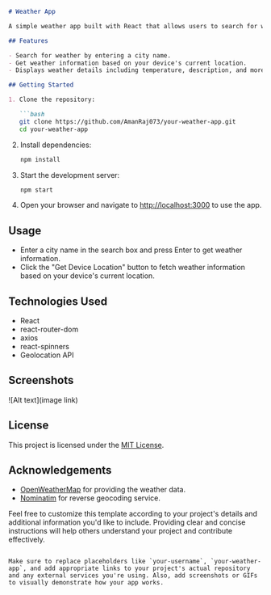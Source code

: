 

```markdown
# Weather App

A simple weather app built with React that allows users to search for weather information based on city names or retrieve their device's location.

## Features

- Search for weather by entering a city name.
- Get weather information based on your device's current location.
- Displays weather details including temperature, description, and more.

## Getting Started

1. Clone the repository:

   ```bash
   git clone https://github.com/AmanRaj073/your-weather-app.git
   cd your-weather-app
   ```

2. Install dependencies:

   ```bash
   npm install
   ```

3. Start the development server:

   ```bash
   npm start
   ```

4. Open your browser and navigate to [http://localhost:3000](http://localhost:3000) to use the app.

## Usage

- Enter a city name in the search box and press Enter to get weather information.
- Click the "Get Device Location" button to fetch weather information based on your device's current location.

## Technologies Used

- React
- react-router-dom
- axios
- react-spinners
- Geolocation API

## Screenshots

![Alt text](image link)

## License

This project is licensed under the [MIT License](LICENSE).

## Acknowledgements

- [OpenWeatherMap](https://openweathermap.org/) for providing the weather data.
- [Nominatim](https://nominatim.org/) for reverse geocoding service.

Feel free to customize this template according to your project's details and additional information you'd like to include. Providing clear and concise instructions will help others understand your project and contribute effectively.
```

Make sure to replace placeholders like `your-username`, `your-weather-app`, and add appropriate links to your project's actual repository and any external services you're using. Also, add screenshots or GIFs to visually demonstrate how your app works.

